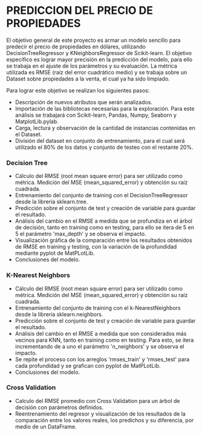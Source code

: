 # PREDICCION DEL PRECIO DE PROPIEDADES
El objetivo general de este proyecto es armar un modelo sencillo para predecir el precio de propiedades en dólares, utilizando DecisionTreeRegressor y KNeighborsRegressor de Scikit-learn. El objetivo específico es lograr mayor precisión en la predicción del modelo, para ello se trabaja en el ajuste de los parámetros y su evaluación. La métrica utilizada es RMSE (raíz del error cuadrático medio) y se trabaja sobre un Dataset sobre propiedades a la venta, el cual ya ha sido limpiado.

Para lograr este objetivo se realizan los siguientes pasos:
-	Descripción de nuevos atributos que serán analizados.
-	Importación de las bibliotecas necesarias para la exploración. Para este análisis se trabajará con Scikit-learn, Pandas, Numpy, Seaborn y MatplotLib.pylab.
-	Carga, lectura y observación de la cantidad de instancias contenidas en el Dataset.
-	División del dataset en conjunto de entrenamiento, para el cual será utilizado el 80% de los datos y conjunto de testeo con el restante 20%.
### Decision Tree
-	Cálculo del RMSE (root mean square error) para ser utilizado como métrica. Medición del MSE (mean_squared_error) y obtención su raíz cuadrada.
-	Entrenamiento del conjunto de training con el DecisionTreeRegressor desde la librería sklearn.tree.
-	Predicción sobre el conjunto de test y creación de variable para guardar el resultado.
-	Análisis del cambio en el RMSE a medida que se profundiza en el árbol de decisión, tanto en training como en testing, para ello se itera de 5 en 5 el parámetro 'max_depth' y se observa el impacto.
-	Visualización gráfica de la comparación entre los resultados obtenidos de RMSE en training y testing, con la variación de la profundidad mediante pyplot de MatPLotLib.
-	Conclusiones del modelo.
### K-Nearest Neighbors
-	Cálculo del RMSE (root mean square error) para ser utilizado como métrica. Medición del MSE (mean_squared_error) y obtención su raíz cuadrada.
-	Entrenamiento del conjunto de training con el k-NearestNeighbors desde la librería sklearn.neighbors.
-	Predicción sobre el conjunto de test y creación de variable para guardar el resultado.
-	Análisis del cambio en el RMSE a medida que son considerados más vecinos para KNN, tanto en training como en testing. Para esto, se itera incrementando de a uno el parámetro 'n_neighbors' y se observa el impacto.
-	Se repite el proceso con los arreglos 'rmses_train' y 'rmses_test' para cada profundidad y se grafican con pyplot de MatPLotLib.
-	Conclusiones del modelo.
### Cross Validation
-	Calculo del RMSE promedio con Cross Validation para un árbol de decisión con parámetros definidos.
-	Reentrenamiento del regresor y visualización de los resultados de la comparación entre los valores reales, los predichos y su diferencia, por medio de un DataFrame.
